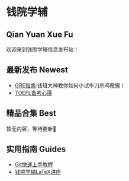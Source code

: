 # 钱院学辅
## Qian Yuan Xue Fu

欢迎来到钱院学辅信息发布站！

## 最新发布 Newest
- [GRE指南](https://github.com/qyxf/Tutorials/blob/master/Finished/GRE-Tutorials_2nd_ebook_version.pdf):钱班大神教你如何小试牛刀杀鸡儆猴！
- [TOEFL备考心得](https://github.com/qyxf/Tutorials/blob/master/Finished/TOEFL_print.pdf)

## 精品合集 Best
暂无内容，等待更新🌚

## 实用指南 Guides
- [Git快速上手教程](https://github.com/qyxf/Tutorials/blob/master/Git%20%E6%95%99%E7%A8%8B.pdf)
- [钱院学辅LaTeX讲座](https://github.com/qyxf/lec-on-LaTeX)
